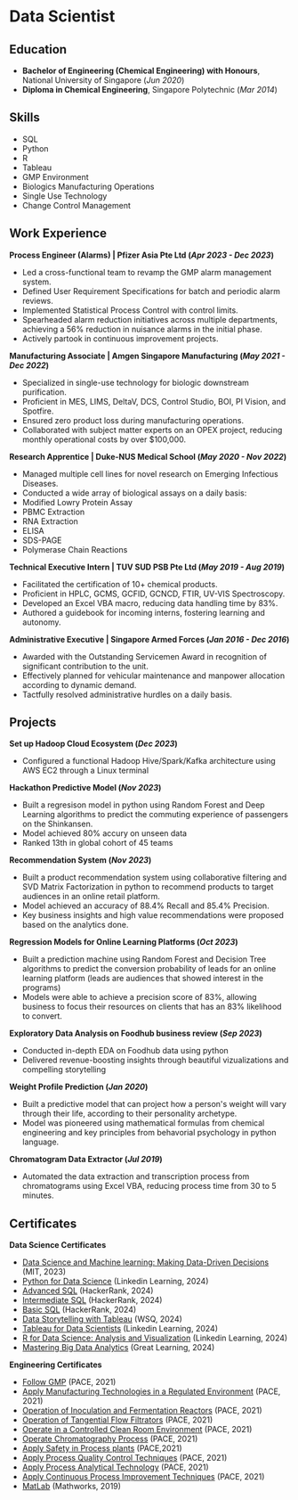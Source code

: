 # Data Scientist

## Education
- **Bachelor of Engineering (Chemical Engineering) with Honours**, National University of Singapore (_Jun 2020_)
- **Diploma in Chemical Engineering**, Singapore Polytechnic (_Mar 2014_)

## Skills
- SQL
- Python
- R
- Tableau
- GMP Environment
- Biologics Manufacturing Operations
- Single Use Technology
- Change Control Management

## Work Experience
**Process Engineer (Alarms) | Pfizer Asia Pte Ltd (_Apr 2023 - Dec 2023_)**
-	Led a cross-functional team to revamp the GMP alarm management system.
-	Defined User Requirement Specifications for batch and periodic alarm reviews.
-	Implemented Statistical Process Control with control limits.
-	Spearheaded alarm reduction initiatives across multiple departments, achieving a 56% reduction in nuisance alarms in the initial phase.
-	Actively partook in continuous improvement projects.

**Manufacturing Associate | Amgen Singapore Manufacturing (_May 2021 - Dec 2022_)**
-	Specialized in single-use technology for biologic downstream purification.
-	Proficient in MES, LIMS, DeltaV, DCS, Control Studio, BOI, PI Vision, and Spotfire.
-	Ensured zero product loss during manufacturing operations.
-	Collaborated with subject matter experts on an OPEX project, reducing monthly operational costs by over $100,000.

**Research Apprentice | Duke-NUS Medical School (_May 2020 - Nov 2022_)**
- Managed multiple cell lines for novel research on Emerging Infectious Diseases.
- Conducted a wide array of biological assays on a daily basis:
 - Modified Lowry Protein Assay
 - PBMC Extraction
 - RNA Extraction
 - ELISA
 - SDS-PAGE
 - Polymerase Chain Reactions

**Technical Executive Intern | TUV SUD PSB Pte Ltd (_May 2019 - Aug 2019_)**
- Facilitated the certification of 10+ chemical products.
- Proficient in HPLC, GCMS, GCFID, GCNCD, FTIR, UV-VIS Spectroscopy.
- Developed an Excel VBA macro, reducing data handling time by 83%.
- Authored a guidebook for incoming interns, fostering learning and autonomy.

**Administrative Executive | Singapore Armed Forces (_Jan 2016 - Dec 2016_)**
- Awarded with the Outstanding Servicemen Award in recognition of significant contribution to the unit.
- Effectively planned for vehicular maintenance and manpower allocation according to dynamic demand.
- Tactfully resolved administrative hurdles on a daily basis.

## Projects
**Set up Hadoop Cloud Ecosystem (_Dec 2023_)**
- Configured a functional Hadoop Hive/Spark/Kafka architecture using AWS EC2 through a Linux terminal

**Hackathon Predictive Model (_Nov 2023_)**
- Built a regresison model in python using Random Forest and Deep Learning algorithms to predict the commuting experience of passengers on the Shinkansen.
- Model achieved 80% accury on unseen data
- Ranked 13th in global cohort of 45 teams

**Recommendation System (_Nov 2023_)**
- Built a product recommendation system using collaborative filtering and SVD Matrix Factorization in python to recommend products to target audiences in an online retail platform.
- Model achieved an accuracy of 88.4% Recall and 85.4% Precision.
- Key business insights and high value recommendations were proposed based on the analytics done.

**Regression Models for Online Learning Platforms (_Oct 2023_)**
- Built a prediction machine using Random Forest and Decision Tree algorithms to predict the conversion probability of leads for an online learning platform (leads are audiences that showed interest in the programs)
- Models were able to achieve a precision score of 83%, allowing business to focus their resources on clients that has an 83% likelihood to convert.

**Exploratory Data Analysis on Foodhub business review (_Sep 2023_)**
- Conducted in-depth EDA on Foodhub data using python
- Delivered revenue-boosting insights through beautiful vizualizations and compelling storytelling

**Weight Profile Prediction (_Jan 2020_)**
- Built a predictive model that can project how a person's weight will vary through their life, according to their personality archetype.
- Model was pioneered using mathematical formulas from chemical engineering and key principles from behavorial psychology in python language.

**Chromatogram Data Extractor (_Jul 2019_)**
- Automated the data extraction and transcription process from chromatograms using Excel VBA, reducing process time from 30 to 5 minutes.

## Certificates
**Data Science Certificates**
- [Data Science and Machine learning: Making Data-Driven Decisions](https://verify.mygreatlearning.com/verify/TDPIYERW) (MIT, 2023)
- [Python for Data Science](https://www.linkedin.com/learning/certificates/fe02d438550fd94d7208dd5fae455759dff467d7c567c1fcbf9b42d432aec02c) (Linkedin Learning, 2024)
- [Advanced SQL](https://www.hackerrank.com/certificates/43ef2170bbf7) (HackerRank, 2024)
- [Intermediate SQL](https://www.hackerrank.com/certificates/7f610acdd716) (HackerRank, 2024)
- [Basic SQL](https://www.hackerrank.com/certificates/45eb453e945d) (HackerRank, 2024)
- [Data Storytelling with Tableau](https://drive.google.com/file/d/1kyyqHP5lxpUzE7C7CkHjURbDmq_jzgND/view?usp=drive_link) (WSQ, 2024)
- [Tableau for Data Scientists](https://www.linkedin.com/learning/certificates/2ed705fcdaea792cece7818434ff0795d58c31890025fb0b0a8835b487382fe6) (Linkedin Learning, 2024)
- [R for Data Science: Analysis and Visualization](https://www.linkedin.com/learning/certificates/ef83b170701be9e09c1d2d915a4cb358708b53f50d11928b3369b059240b1b44) (Linkedin Learning, 2024)
- [Mastering Big Data Analytics](https://verify.mygreatlearning.com/verify/BQAYLPHH) (Great Learning, 2024)

**Engineering Certificates**
- [Follow GMP](https://drive.google.com/file/d/18_6ZU2gmKel1FyNh2cYx4XxcxJR8-G0x/view?usp=drive_link) (PACE, 2021)
- [Apply Manufacturing Technologies in a Regulated Environment](https://drive.google.com/file/d/1Bbn16tb1-xuXmHmdAIJQra3l_6RCwRcv/view?usp=drive_link) (PACE, 2021)
- [Operation of Inoculation and Fermentation Reactors](https://drive.google.com/file/d/1sKHuTVMpYLN6RYQ-k0UgknNYL-27gYZc/view?usp=drive_link) (PACE, 2021)
- [Operation of Tangential Flow Filtrators](https://drive.google.com/file/d/1PoVsHtIjJTjMM6GCaW_IaG75o9SzXLDT/view?usp=drive_link) (PACE, 2021)
- [Operate in a Controlled Clean Room Environment](https://drive.google.com/file/d/1n_YCVyR6Ik5hFpQK1FAmZmIyk4jUsLQA/view?usp=drive_link) (PACE, 2021)
- [Operate Chromatography Process](https://drive.google.com/file/d/1wkSOhaNv-Px_BktJcpxWRSgQ7vNshEgr/view?usp=drive_link) (PACE, 2021)
- [Apply Safety in Process plants](https://drive.google.com/file/d/1PmKkjW3-Fx3dN9S2FhRkXTd7KkBFV0XU/view?usp=drive_link) (PACE,2021)
- [Apply Process Quality Control Techniques](https://drive.google.com/file/d/1X2ku-HOuZAYix3dkcFaOpSxhesrl6bj9/view?usp=drive_link) (PACE, 2021)
- [Apply Process Analytical Technology](https://drive.google.com/file/d/1xqNGV1t6_FnU4bwv_meihUCUQuzBlhs7/view?usp=drive_link) (PACE, 2021)
- [Apply Continuous Process Improvement Techniques](https://drive.google.com/file/d/15CL33Q_938Wh33U_rBKVcJlb_rcmEKs4/view?usp=drive_link) (PACE, 2021)
- [MatLab](https://drive.google.com/file/d/1sLLoSFDM5MWWrvle4a1YJMDm-sv85q37/view?usp=sharing) (Mathworks, 2019)



